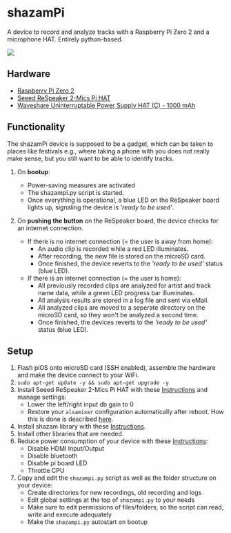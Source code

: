 shazamPi
========================

A device to record and analyze tracks with a Raspberry Pi Zero 2 and a microphone HAT. Entirely python-based.


[![](https://i.imgur.com/pyAoYx3.jpg?raw=true)](https://i.imgur.com/pyAoYx3.jpg)


## Hardware
+ [Raspberry Pi Zero 2](https://www.raspberrypi.com/products/raspberry-pi-zero-2-w/)
+ [Seeed ReSpeaker 2-Mics Pi HAT](https://wiki.seeedstudio.com/ReSpeaker_2_Mics_Pi_HAT/)
+ [Waveshare Uninterruptable Power Supply HAT (C) - 1000 mAh](https://www.waveshare.com/wiki/UPS_HAT_(C))


## Functionality
The shazamPi device is supposed to be a gadget, which can be taken to places like festivals e.g., where taking a phone with you does not really make sense, but you still want to be able to identify tracks.

1. On **bootup**:
   + Power-saving measures are activated
   + The shazampi.py script is started. 
   + Once everything is operational, a blue LED on the ReSpeaker board lights up, signaling the device is _'ready to be used'_.

2. On **pushing the button** on the ReSpeaker board, the device checks for an internet connection.
   + If there is no internet connection (= the user is away from home):
      - An audio clip is recorded while a red LED illuminates. 
      - After recording, the new file is stored on the microSD card.
      - Once finished, the device reverts to the _'ready to be used'_ status (blue LED).
   + If there is an internet connection (= the user is home):
      - All previously recorded clips are analyzed for artist and track name data, while a green LED progress bar illuminates. 
      - All analysis results are stored in a log file and sent via eMail. 
      - All analyzed clips are moved to a seperate directory on the microSD card, so they won't be analyzed a second time. 
      - Once finished, the devices reverts to the _'ready to be used'_ status (blue LED).


## Setup
1. Flash piOS onto microSD card (SSH enabled), assemble the hardware and make the device connect to your WiFi.
2. `sudo apt-get update -y && sudo apt-get upgrade -y`
3. Install Seeed ReSpeaker 2-Mics Pi HAT with these [Instructions](https://wiki.seeedstudio.com/ReSpeaker_2_Mics_Pi_HAT_Raspberry/) and manage settings:
   - Lower the left/right input db gain to 0
   - Restore your `alsamixer` configuration automatically after reboot. How this is done is described [here](https://dev.to/luisabianca/fix-alsactl-store-that-does-not-save-alsamixer-settings-130i).
4. Install shazam library with these [Instructions](https://github.com/dotX12/ShazamIO).
5. Install other libraries that are needed.
6. Reduce power consumption of your device with these [Instructions](https://www.cnx-software.com/2021/12/09/raspberry-pi-zero-2-w-power-consumption/):
   - Disable HDMI Input/Output
   - Disable bluetooth
   - Disable pi board LED
   - Throttle CPU
7. Copy and edit the `shazampi.py` script as well as the folder structure on your device:
   - Create directories for new recordings, old recording and logs
   - Edit global settings at the top of `shazampi.py` to your needs
   - Make sure to edit permissions of files/folders, so the script can read, write and execute adequately
   - Make the `shazampi.py` autostart on bootup
